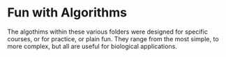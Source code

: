 # Fun with Algorithms

The algothims within these various folders were designed for specific courses, or for practice, or plain fun.
They range from the most simple, to more complex, but all are useful for biological applications.

